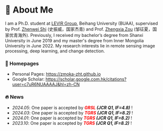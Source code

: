 # 👋 About Me
I am a Ph.D. student at [LEVIR Group](https://levir.buaa.edu.cn/), Beihang University (BUAA), supervised by Prof. [Zhenwei Shi](https://scholar.google.com.hk/citations?user=kNhFWQIAAAAJ&hl=en&oi=ao) (史振威，国家杰青) and Prof. [Zhengxia Zou](https://scholar.google.com.hk/citations?user=DzwoyZsAAAAJ&hl=en&oi=ao) (邹征夏，国家优青海外). Previously, I received my bachelor’s degree from Shanxi University in June 2019 and my master's degree from Inner Mongolia University in June 2022. My research interests lie in remote sensing image processing, deep learning, and change detection.

### 📎 Homepages
- Personal Pages: https://zmoka-zht.github.io
- Google Scholar: https://scholar.google.com.hk/citations?user=c7uR6NUAAAAJ&hl=zh-CN

### 🔥 News
- *2024.05*: One paper is accepted by ***<font color="red">GRSL</font> (JCR Q1, IF=4.8)*** !
- *2024.03*: One paper is accepted by ***<font color="red">TGRS</font> (JCR Q1, IF=8.2)*** !
- *2024.01*: One paper is accepted by ***<font color="red">TGRS</font> (JCR Q1, IF=8.2)*** !
- *2023.10*: One paper is accepted by ***<font color="red">TGRS</font> (JCR Q1, IF=8.2)*** !
